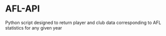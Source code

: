 # AFL-API
Python script designed to return player and club data corresponding to AFL statistics for any given year
